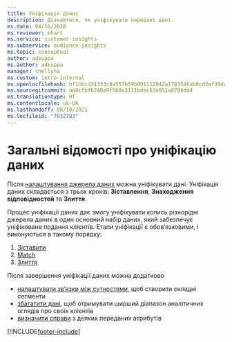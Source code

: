 ```yaml
---
title: Уніфікація даних
description: Дізнайтеся, як уніфікувати передані дані.
ms.date: 04/16/2020
ms.reviewer: mhart
ms.service: customer-insights
ms.subservice: audience-insights
ms.topic: conceptual
author: adkuppa
ms.author: adkuppa
manager: shellyha
ms.custom: intro-internal
ms.openlocfilehash: bf1bbcd31333c8a557b59b001112042a1783546ab0cd2af394d8af2953a493f4
ms.sourcegitcommit: aa0cfbf6240a9f560e3131bdec63e051a8786dd4
ms.translationtype: HT
ms.contentlocale: uk-UA
ms.lasthandoff: 08/10/2021
ms.locfileid: "7032783"
---
```

# <a name="data-unification-overview"></a>Загальні відомості про уніфікацію даних

Після [налаштування джерела даних](data-sources.md) можна уніфікувати дані. Уніфікація даних складається з трьох кроків: **Зіставлення**, **Знаходження відповідностей** та **Злиття**.

Процес уніфікації даних дає змогу уніфікувати колись різнорідні джерела даних в один основний набір даних, який забезпечує уніфіковане подання клієнтів. Етапи уніфікації є обов’язковими, і виконуються в такому порядку:

1. [Зіставити](map-entities.md)
2. [Match](match-entities.md)
3. [Злиття](merge-entities.md)

Після завершення уніфікації даних можна додатково

- [налаштувати зв’язки між сутностями](relationships.md), щоб створити складні сегменти
- [збагатити дані](enrichment-hub.md), щоб отримувати ширший діапазон аналітичних оглядів про своїх клієнтів
- [визначити справи](activities.md) з деяких переданих атрибутів


[!INCLUDE[footer-include](../includes/footer-banner.md)]